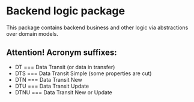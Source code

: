 # Backend logic package

This package contains backend business and other logic via abstractions over domain models.

## Attention! Acronym suffixes:

- DT === Data Transit (or data in transfer)
- DTS === Data Transit Simple (some properties are cut)
- DTN === Data Transit New
- DTU === Data Transit Update
- DTNU === Data Transit New or Update